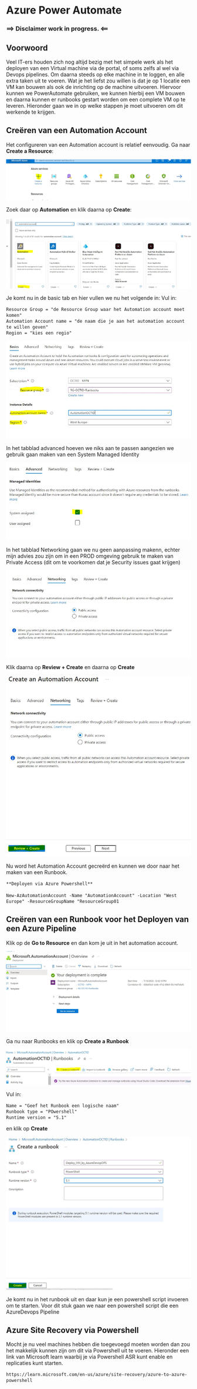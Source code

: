 # Azure Power Automate 

### ==> Disclaimer work in progress. <==

## Voorwoord

Veel IT-ers houden zich nog altijd bezig met het simpele werk als het deployen van een Virtual machine via de portal, of soms zelfs al wel via Devops pipelines. Om daarna steeds op elke machine in te loggen, en alle extra taken uit te voeren.
Wat je het liefst zou willen is dat je op 1 locatie een VM kan bouwen als ook de inrichting op de machine uitvoeren.
Hiervoor kunnen we PowerAutomate gebruiken, we kunnen hierbij een VM bouwen en daarna kunnen er runbooks gestart worden om een complete VM op te leveren. Hieronder gaan we in op welke stappen je moet uitvoeren om dit werkende te krijgen.


## Creëren van een Automation Account

Het configureren van een Automation account is relatief eenvoudig.
Ga naar **Create a Resource**:

![Image](./../Images/Powerautomate/CreateResource.JPG)

Zoek daar op **Automation** en klik daarna op **Create**:

![Image](./../Images/Powerautomate/AutomationAccountCreate.JPG)

Je komt nu in de basic tab en hier vullen we nu het volgende in:
Vul in: 
~~~
Resource Group = "de Resource Group waar het Automation account moet komen"
Automation Account name = "de naam die je aan het automation account te willen geven"
Region = "kies een regio"
~~~

![Image](./../Images/Powerautomate/BasicAutomation.JPG)

In het tabblad advanced hoeven we niks aan te passen aangezien we gebruik gaan maken van een System Managed Identity

![Image](./../Images/Powerautomate/AdvancedAutomation.jpg)

In het tabblad Networking gaan we nu geen aanpassing makenn, echter mijn advies zou zijn om in een PROD omgeving gebruik te maken van Private Access (dit om te voorkomen dat je Security issues gaat krijgen)

![Image](./../Images/Powerautomate/NetworkingAutomation.jpg)

Klik daarna op **Review + Create** en daarna op **Create**

![Image](./../Images/Powerautomate/ReviewAutomation.JPG)

Nu word het Automation Account gecreërd en kunnen we door naar het maken van een Runbook.

~~~
**Deployen via Azure Powershell**

New-AzAutomationAccount -Name "AutomationAccount" -Location "West Europe" -ResourceGroupName "ResourceGroup01
~~~


## Creëren van een Runbook voor het Deployen van een Azure Pipeline

Klik op de **Go to Resource** en dan kom je uit in het automation account.

![Image](./../Images/Powerautomate/GOTOResources.jpg)

Ga nu naar Runbooks en klik op **Create a Runbook**

![Image](./../Images/Powerautomate/Createarunbook.jpg)


Vul in: 
~~~
Name = "Geef het Runbook een logische naam"
Runbook type = "POwershell" 
Runtime version = "5.1"
~~~

en klik op **Create**

![Image](./../Images/Powerautomate/Createpowershellrunbook.JPG)

Je komt nu in het runbook uit en daar kun je een powershell script invoeren om te starten.
Voor dit stuk gaan we naar een powershell script die een AzureDevops Pipeline 


## Azure Site Recovery via Powershell

Mocht je nu veel machines hebben die toegevoegd moeten worden dan zou het makkelijk kunnen zijn om dit via Powershell uit te voeren.
Hieronder een link van Microsoft learn waarbij je via Powershell ASR kunt enable en replicaties kunt starten.

~~~
https://learn.microsoft.com/en-us/azure/site-recovery/azure-to-azure-powershell
~~~
